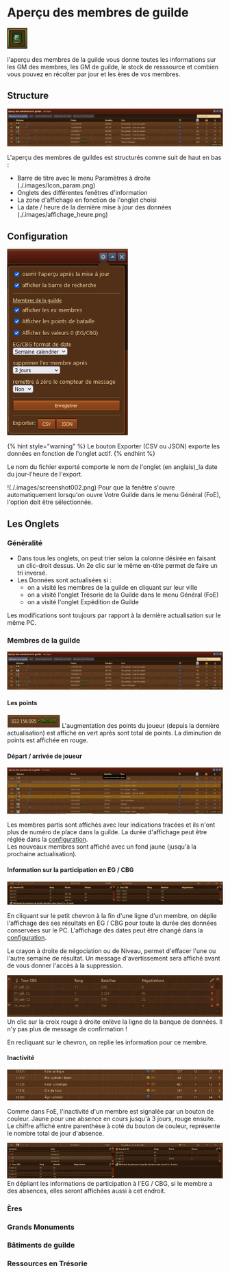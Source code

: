 # Aperçu des membres de guilde

![Icône](./.images/icon001.png)

l'aperçu des membres de la guilde vous donne toutes les informations sur les GM des membres, les GM de guilde, le stock de resssource et combien vous pouvez en récolter par jour et les ères de vos membres.

## Structure

![Structure](./.images/screenshot001.png)

L'aperçu des membres de guildes est structurés comme suit de haut en bas :

* Barre de titre avec le menu Paramètres à droite (./.images/Icon_param.png)
* Onglets des différentes fenêtres d'information
* La zone d'affichage en fonction de l'onglet choisi
* La date / heure de la dernière mise à jour des données (./.images/affichage_heure.png)

## Configuration

![Configuration](./.images/parametre.png)

{% hint style="warning" %}
Le bouton Exporter (CSV ou JSON) exporte les données en fonction de l'onglet actif.
{% endhint %}

Le nom du fichier exporté comporte le nom de l'onglet (en anglais)_la date du jour-l'heure de l'export.

!(./.images/screenshot002.png) Pour que la fenêtre s'ouvre automatiquement lorsqu'on ouvre Votre Guilde dans le menu Général (FoE), l'option doit être sélectionnée.



## Les Onglets

### <a name="generalite"></a>**Généralité**

* Dans tous les onglets, on peut trier selon la colonne désirée en faisant un clic-droit dessus. Un 2e clic sur le même en-tête permet de faire un tri inversé.
* Les Données sont actualisées si :
	* on a visité les membres de la guilde en cliquant sur leur ville
	* on a visité l'onglet Trésorie de la Guilde dans le menu Général (FoE)
	* on a visité l'onglet Expédition de Guilde 

Les modifications sont toujours par rapport à la dernière actualisation sur le même PC.

### Membres de la guilde

![Aperçu des membres de guilde](./.images/screenshot001.png)

#### Les points

![changement de points](./.images/point.png) 
L'augmentation des points du joueur (depuis la dernière actualisation) est affiché en vert après sont total de points. La diminution de points est affichée en rouge.

#### Départ / arrivée de joueur

![Ajout / Départ](./.images/ajout_suppression_membre.png)

Les membres partis sont affichés avec leur indications tracées et ils n'ont plus de numéro de place dans la guilde. La durée d'affichage peut être réglée dans la [configuration](#generalite).
<br>Les nouveaux membres sont affiché avec un fond jaune (jusqu'à la prochaine actualisation).

#### Information sur la participation en EG / CBG

![Participation à l'EG / CBG](./.images/participationEG_CBG.png)

En cliquant sur le petit chevron à la fin d'une ligne d'un membre, on déplie l'affichage des ses résultats en EG / CBG pour toute la durée des données conservées sur le PC.
L'affichage des dates peut être changé dans la [configuration](#generalite).

Le crayon à droite de négociation ou de Niveau, permet d'effacer l'une ou l'autre semaine de résultat. Un message d'avertissement sera affiché avant de vous donner l'accès à la suppression.

![Suppression de résultat](./.images/supression_resultat.png)<br>
Un clic sur la croix rouge à droite enlève la ligne de la banque de données. Il n'y pas plus de message de confirmation !

En recliquant sur le chevron, on replie les information pour ce membre.

#### Inactivité

![Absence](./.images/absence.png)

Comme dans FoE, l'inactivité d'un membre est signalée par un bouton de couleur. Jaune pour une absence en cours jusqu'à 3 jours, rouge ensuite. Le chiffre affiché entre parenthèse à coté du bouton de couleur, représente le nombre total de jour d'absence.


![Inactivité](./.images/inactivite.png)
En dépliant les informations de participation à l'EG / CBG, si le membre a des absences, elles seront affichées aussi à cet endroit.

### Ères
### Grands Monuments
### Bâtiments de guilde
### Ressources en Trésorie